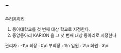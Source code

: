 # -
우리동아리

1. 동아대학교를 첫 번째 대상 학교로 지정한다.
2. 중앙동아리 KARION 을 그 첫 번째 대상 동아리로 지정한다


관리자 : -1\n
회장 : 0\n
부회장 : 1\n
임원 : 2\n
회원 : 3\n

